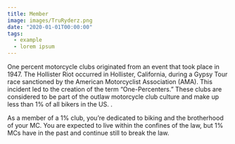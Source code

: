 ```yaml
---
title: Member
image: images/TruRyderz.png
date: "2020-01-01T00:00:00"
tags:
  - example
  - lorem ipsum
---
```

One percent motorcycle clubs originated from an event that took place in 1947. The Hollister Riot occurred in Hollister, California, during a Gypsy Tour race sanctioned by the American Motorcyclist Association (AMA). This incident led to the creation of the term “One-Percenters.” These clubs are considered to be part of the outlaw motorcycle club culture and make up less than 1% of all bikers in the US. .
<!-- more -->
As a member of a 1% club, you’re dedicated to biking and the brotherhood of your MC. You are expected to live within the confines of the law, but 1% MCs have in the past and continue still to break the law.

